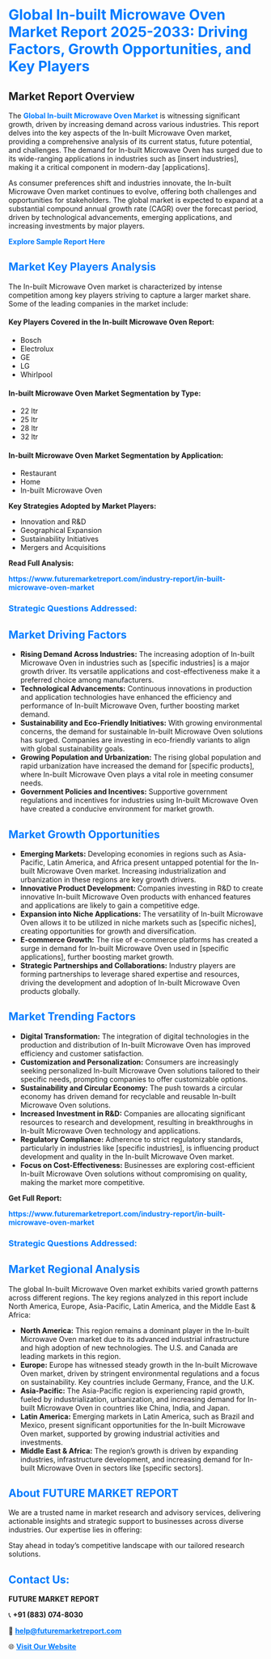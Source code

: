 <h1 style="color: #007BFF;">Global In-built Microwave Oven Market Report 2025-2033: Driving Factors, Growth Opportunities, and Key Players</h1>

<section id="overview">
<h2>Market Report Overview</h2>
<p>The <a href="https://www.futuremarketreport.com/industry-report/in-built-microwave-oven-market" style="color: #007BFF; text-decoration: none;"><strong>Global In-built Microwave Oven Market</strong></a> is witnessing significant growth, driven by increasing demand across various industries. This report delves into the key aspects of the In-built Microwave Oven market, providing a comprehensive analysis of its current status, future potential, and challenges. The demand for In-built Microwave Oven has surged due to its wide-ranging applications in industries such as [insert industries], making it a critical component in modern-day [applications].</p>
<p>As consumer preferences shift and industries innovate, the In-built Microwave Oven market continues to evolve, offering both challenges and opportunities for stakeholders. The global market is expected to expand at a substantial compound annual growth rate (CAGR) over the forecast period, driven by technological advancements, emerging applications, and increasing investments by major players.</p>
</section>

<section id="overview">
<p><a href="https://www.futuremarketreport.com/request-sample/reportId=108320" style="color: #007BFF; text-decoration: none;"><strong>Explore Sample Report Here</strong></a></p>
</section>

<section id="key-players">
<h2 style="color: #007BFF;">Market Key Players Analysis</h2>
<p>The In-built Microwave Oven market is characterized by intense competition among key players striving to capture a larger market share. Some of the leading companies in the market include:</p>
<h4>Key Players Covered in the In-built Microwave Oven Report:</h4>
<ul><li>Bosch</li><li>Electrolux</li><li>GE</li><li>LG</li><li>Whirlpool</li></ul>
<h4>In-built Microwave Oven Market Segmentation by Type:</h4>
<ul><li>22 ltr</li><li>25 ltr</li><li>28 ltr</li><li>32 ltr</li></ul>

<h4>In-built Microwave Oven Market Segmentation by Application:</h4>
<ul><li>Restaurant</li><li>Home</li><li>In-built Microwave Oven</li></ul>
<p><strong>Key Strategies Adopted by Market Players:</strong></p>
<ul>
<li>Innovation and R&D</li>
<li>Geographical Expansion</li>
<li>Sustainability Initiatives</li>
<li>Mergers and Acquisitions</li>
</ul>
</section>

<section>
<p><strong>Read Full Analysis: </strong></p><a href="https://www.futuremarketreport.com/industry-report/in-built-microwave-oven-market" style="color: #007BFF; text-decoration: none;"><strong>https://www.futuremarketreport.com/industry-report/in-built-microwave-oven-market</strong></a>
<h3 style="color: #007BFF;">Strategic Questions Addressed:</h3>
</section>

<section id="driving-factors">
<h2 style="color: #007BFF;">Market Driving Factors</h2>
<ul>
<li><strong>Rising Demand Across Industries:</strong> The increasing adoption of In-built Microwave Oven in industries such as [specific industries] is a major growth driver. Its versatile applications and cost-effectiveness make it a preferred choice among manufacturers.</li>
<li><strong>Technological Advancements:</strong> Continuous innovations in production and application technologies have enhanced the efficiency and performance of In-built Microwave Oven, further boosting market demand.</li>
<li><strong>Sustainability and Eco-Friendly Initiatives:</strong> With growing environmental concerns, the demand for sustainable In-built Microwave Oven solutions has surged. Companies are investing in eco-friendly variants to align with global sustainability goals.</li>
<li><strong>Growing Population and Urbanization:</strong> The rising global population and rapid urbanization have increased the demand for [specific products], where In-built Microwave Oven plays a vital role in meeting consumer needs.</li>
<li><strong>Government Policies and Incentives:</strong> Supportive government regulations and incentives for industries using In-built Microwave Oven have created a conducive environment for market growth.</li>
</ul>
</section>

<section id="growth-opportunities">
<h2 style="color: #007BFF;">Market Growth Opportunities</h2>
<ul>
<li><strong>Emerging Markets:</strong> Developing economies in regions such as Asia-Pacific, Latin America, and Africa present untapped potential for the In-built Microwave Oven market. Increasing industrialization and urbanization in these regions are key growth drivers.</li>
<li><strong>Innovative Product Development:</strong> Companies investing in R&D to create innovative In-built Microwave Oven products with enhanced features and applications are likely to gain a competitive edge.</li>
<li><strong>Expansion into Niche Applications:</strong> The versatility of In-built Microwave Oven allows it to be utilized in niche markets such as [specific niches], creating opportunities for growth and diversification.</li>
<li><strong>E-commerce Growth:</strong> The rise of e-commerce platforms has created a surge in demand for In-built Microwave Oven used in [specific applications], further boosting market growth.</li>
<li><strong>Strategic Partnerships and Collaborations:</strong> Industry players are forming partnerships to leverage shared expertise and resources, driving the development and adoption of In-built Microwave Oven products globally.</li>
</ul>
</section>

<section id="trending-factors">
<h2 style="color: #007BFF;">Market Trending Factors</h2>
<ul>
<li><strong>Digital Transformation:</strong> The integration of digital technologies in the production and distribution of In-built Microwave Oven has improved efficiency and customer satisfaction.</li>
<li><strong>Customization and Personalization:</strong> Consumers are increasingly seeking personalized In-built Microwave Oven solutions tailored to their specific needs, prompting companies to offer customizable options.</li>
<li><strong>Sustainability and Circular Economy:</strong> The push towards a circular economy has driven demand for recyclable and reusable In-built Microwave Oven solutions.</li>
<li><strong>Increased Investment in R&D:</strong> Companies are allocating significant resources to research and development, resulting in breakthroughs in In-built Microwave Oven technology and applications.</li>
<li><strong>Regulatory Compliance:</strong> Adherence to strict regulatory standards, particularly in industries like [specific industries], is influencing product development and quality in the In-built Microwave Oven market.</li>
<li><strong>Focus on Cost-Effectiveness:</strong> Businesses are exploring cost-efficient In-built Microwave Oven solutions without compromising on quality, making the market more competitive.</li>
</ul>
</section>

<section>
<p><strong>Get Full Report: </strong></p><a href="https://www.futuremarketreport.com/industry-report/in-built-microwave-oven-market" style="color: #007BFF; text-decoration: none;"><strong>https://www.futuremarketreport.com/industry-report/in-built-microwave-oven-market</strong></a>
<h3 style="color: #007BFF;">Strategic Questions Addressed:</h3>
</section>


<section id="regional-analysis">
<h2 style="color: #007BFF;">Market Regional Analysis</h2>
<p>The global In-built Microwave Oven market exhibits varied growth patterns across different regions. The key regions analyzed in this report include North America, Europe, Asia-Pacific, Latin America, and the Middle East & Africa:</p>
<ul>
<li><strong>North America:</strong> This region remains a dominant player in the In-built Microwave Oven market due to its advanced industrial infrastructure and high adoption of new technologies. The U.S. and Canada are leading markets in this region.</li>
<li><strong>Europe:</strong> Europe has witnessed steady growth in the In-built Microwave Oven market, driven by stringent environmental regulations and a focus on sustainability. Key countries include Germany, France, and the U.K.</li>
<li><strong>Asia-Pacific:</strong> The Asia-Pacific region is experiencing rapid growth, fueled by industrialization, urbanization, and increasing demand for In-built Microwave Oven in countries like China, India, and Japan.</li>
<li><strong>Latin America:</strong> Emerging markets in Latin America, such as Brazil and Mexico, present significant opportunities for the In-built Microwave Oven market, supported by growing industrial activities and investments.</li>
<li><strong>Middle East & Africa:</strong> The region’s growth is driven by expanding industries, infrastructure development, and increasing demand for In-built Microwave Oven in sectors like [specific sectors].</li>
</ul>
</section>

<footer>
<h2 style="color: #007BFF;">About FUTURE MARKET REPORT</h2>
<p>We are a trusted name in market research and advisory services, delivering actionable insights and strategic support to businesses across diverse industries. Our expertise lies in offering:</p>

<p>Stay ahead in today’s competitive landscape with our tailored research solutions.</p>

<h2 style="color: #007BFF;">Contact Us:</h2>
<p><strong>FUTURE MARKET REPORT</strong></p>
<p>📞 <strong>+91 (883) 074-8030</strong></p>
<p>📧 <strong><a href="mailto:help@futuremarketreport.com" style="color: #007BFF;">help@futuremarketreport.com</a></strong></p>
<p>🌐 <strong><a href="https://www.futuremarketreport.com/" style="color: #007BFF;">Visit Our Website</a></strong></p>
</footer>